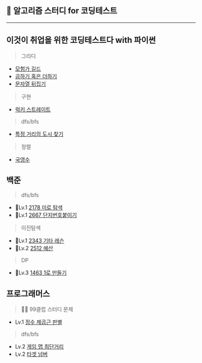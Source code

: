 ## 👾 알고리즘 스터디 for 코딩테스트
-----------
## 이것이 취업을 위한 코딩테스트다 with 파이썬
> 그리디
- [모험가 길드](https://github.com/ndb796/python-for-coding-test/blob/master/11/1.py)
- [곱하기 혹은 더하기](https://github.com/ndb796/python-for-coding-test/blob/master/11/2.py)
- [문자열 뒤집기](https://github.com/ndb796/python-for-coding-test/blob/master/11/3.py)

> 구현
- [럭키 스트레이트](https://github.com/ndb796/python-for-coding-test/blob/master/12/1.py)

> dfs/bfs
- [특정 거리의 도시 찾기](https://github.com/ndb796/python-for-coding-test/blob/master/13/1.py)

> 정렬
- [국영수](https://github.com/ndb796/python-for-coding-test/blob/master/14/1.py)

## 백준
> dfs/bfs
- 🥈Lv.1 [2178 미로 탐색](https://www.acmicpc.net/problem/2178)
- 🥈Lv.1 [2667 단지번호붙이기](https://www.acmicpc.net/problem/2667)

> 이진탐색
- 🥈Lv.1 [2343 기타 레슨](https://www.acmicpc.net/problem/2343)
- 🥈Lv.2 [2512 예산](https://www.acmicpc.net/problem/2512)

> DP
- 🥈Lv.3 [1463 1로 만들기](https://www.acmicpc.net/problem/2343)

## 프로그래머스
> 🙇‍♂️ 99클럽 스터디 문제
- Lv.1 [정수 제곱근 판별](https://school.programmers.co.kr/learn/courses/30/lessons/12934)

> dfs/bfs
- Lv.2 [게임 맵 최단거리](https://school.programmers.co.kr/learn/courses/30/lessons/1844)
- Lv.2 [타겟 넘버](https://school.programmers.co.kr/learn/courses/30/lessons/43165)
